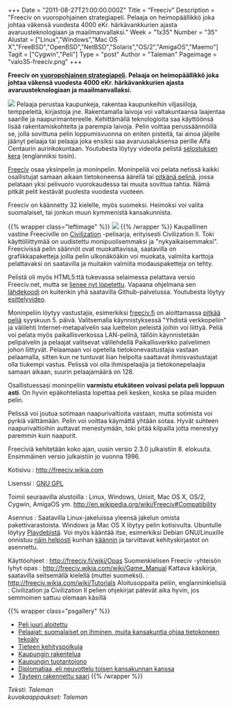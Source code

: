 +++
Date = "2011-08-27T21:00:00.000Z"
Title = "Freeciv"
Description = "Freeciv on vuoropohjainen strategiapeli. Pelaaja on heimopäällikkö joka johtaa väkensä vuodesta 4000 eKr. härkävankkurien ajasta avaruusteknologiaan ja maailmanvallaksi."
Week = "1x35"
Number = "35"
Alustat = ["Linux","Windows","Mac OS X","FreeBSD","OpenBSD","NetBSD","Solaris","OS/2","AmigaOS","Maemo"]
Tagit = ["Cygwin","Peli"]
Type = "post"
Author = "Taleman"
Pageimage = "valo35-freeciv.png"
+++


**Freeciv on [vuoropohjainen
strategiapeli](http://fi.wikipedia.org/wiki/Strategiapeli). Pelaaja on
heimopäällikkö joka johtaa väkensä vuodesta 4000 eKr. härkävankkurien
ajasta avaruusteknologiaan ja maailmanvallaksi.**

![ ](/images/valo35-freeciv.png "fig:valo35-freeciv.png") Pelaaja perustaa
kaupunkeja, rakentaa kaupunkeihin viljasiiloja, temppeleitä, kirjastoja
jne. Rakentamalla laivoja voi valtakuntaansa laajentaa saarille ja
naapurimantereelle. Kehittämällä teknologioita saa käyttöönsä lisää
rakentamiskohteita ja parempia laivoja. Pelin voittaa perussäännöillä
se, jolla sovittuna pelin loppumisvuonna on eniten pisteitä, tai ainoa
jäljelle jäänyt pelaaja tai pelaaja joka ensiksi saa avaruusaluksensa
perille Alfa Centaurin aurinkokuntaan. Youtubesta löytyy videoita
pelistä [selostuksen kera](http://www.youtube.com/watch?v=cMqRjEdEABY)
(englanniksi tosin).

[Freeciv](http://freeciv.wikia.com) osaa yksinpelin ja moninpelin.
Moninpeliä voi pelata netissä kaikki osallistujat samaan aikaan
tietokoneensa äärellä tai [pitkänä
pelinä](http://freeciv.fi/wiki/Etusivu), jossa pelataan yksi pelivuoro
vuorokaudessa tai muuta sovittua tahtia. Nämä pitkät pelit kestävät
puolesta vuodesta vuoteen.

Freeciv on käännetty 32 kielelle, myös suomeksi. Heimoksi voi valita
suomalaiset, tai jonkun muun kymmenistä kansakunnista.

{{% wrapper class="leftimage" %}}
![ ](/images/Freeciv-duunareita.png "fig:Freeciv-duunareita.svg")
{{% /wrapper %}}
Kaupallinen vastine Freeciville on
[Civilization](http://fi.wikipedia.org/wiki/Civilization) -pelisarja,
erityisesti Civilization II. Toki käyttöliittymää on uudistettu
monipuolisemmaksi ja "nykyaikaisemmaksi". Freecivissä pelin säännöt ovat
muokattavissa, saatavilla on grafiikkapaketteja joilla pelin
ulkonäköäkin voi muokata, valmiita karttoja pelattavaksi on saatavilla
ja muitakin valmiita modauspaketteja on tehty.

Pelistä oli myös HTML5:ttä tukevassa selaimessa pelattava versio
Freeciv.net, mutta se [lienee nyt
lopetettu](http://freeciv.tumblr.com/). Vapaana ohjelmana sen
[lähdekoodi](https://github.com/freecivnet/freeciv-web/) on kuitenkin
yhä saatavilla Github-palvelussa. Youtubesta löytyy
[esittelyvideo](http://www.youtube.com/watch?v=PR_CSEnpZps).

Moninpeliin löytyy vastustajia, esimerkiksi
[freeciv.fi](http://freeciv.fi) on aloittamassa [pitkää
peliä](http://freeciv.fi/wiki/Pelit) syyskuun 5. päivä. Valitsemalla
käynnistyksessä "Yhdistä verkkopeliin" ja välilehti
Internet-metapalvelin saa luettelon peleistä joihin voi liittyä. Peliä
voi pelata myös paikallisverkossa LAN-pelinä, tällöin käynnistetään
pelipalvelin ja pelaajat valitsevat välilehdellä Paikallisverkko
palvelimen johon liittyvät. Pelaamaan voi opetella tietokonevastustajia
vastaan pelaamalla, sitten kun ne tuntuvat liian helpolta saattavat
ihmisvastustajat olla tiukempi vastus. Pelissä voi olla ihmispelaajia ja
tietokonepelaajia samaan aikaan, suurin pelaajamäärä on 128.

Osallistuessasi moninpeliin **varmistu etukäteen voivasi pelata peli
loppuun asti**. On hyvin epäkohteliasta lopettaa peli kesken, koska se
pilaa muiden pelin.

Pelissä voi joutua sotimaan naapurivaltioita vastaan, mutta sotimista
voi pyrkiä välttämään. Pelin voi voittaa käymättä yhtään sotaa. Hyvät
suhteen naapurivaltioihin auttavat menestymään, toki pitää kilpailla
jotta menestyy paremmin kuin naapurit.

Freeciviä kehitetään koko ajan, uusin versio 2.3.0 julkaistiin 8.
elokuuta. Ensimmäinen versio julkaistiin jo vuonna 1996.

Kotisivu
:   <http://freeciv.wikia.com>

Lisenssi
:   [GNU GPL](GNU_GPL)

Toimii seuraavilla alustoilla
:   Linux, Windows, Unixit, Mac OS X, OS/2, Cygwin, AmigaOS ym.
    <http://en.wikipedia.org/wiki/Freeciv#Compatibility>

Asennus
:   Saatavilla Linux-jakeluissa yleensä jakelun omista
    pakettivarastoista. Windows ja Mac OS X löytyy pelin kotisivulta.
    Ubuntulle löytyy
    [Playdebistä](http://www.playdeb.net/software/FreeCiv). Voi myös
    kääntää itse, esimerkiksi Debian GNU/Linuxille onnistuu [näin
    helposti](http://freeciv.wikia.com/wiki/Install-Debian) kunhan
    [käännin](http://fi.wiktionary.org/wiki/käännin) ja tarvittavat
    kehityskirjastot on asennettu.

Käyttöohjeet
:   <http://freeciv.fi/wiki/Opas> Suomenkielisen Freeciv -yhteisön lyhyt
    opas
:   <http://freeciv.wikia.com/wiki/Game_Manual> Kattava käsikirja,
    saatavilla seitsemällä kielellä (muttei suomeksi).
:   <http://freeciv.wikia.com/wiki/Tutorials> Aloitusoppaita peliin,
    englanninkielisiä
:   Civilization ja Civilization II pelien ohjekirjat pätevät aika
    hyvin, jos semmoinen sattuu olemaan käsillä

{{% wrapper class="psgallery" %}}
-   [Peli juuri aloitettu](/images/Kuvakaappaus-Freeciv.png)‎
-   [Pelaajat: suomalaiset on ihminen, muita kansakuntia ohjaa tietokoneen tekoäly](/images/Kuvakaappaus-Freeciv-1.png)
-   [Tieteen kehityspolkuja](/images/Kuvakaappaus-Freeciv-2.png)
-   [Kaupungin rakentelua](/images/Kuvakaappaus-Freeciv-4.png)
-   [Kaupungin tuotantojono](/images/Kuvakaappaus-Freeciv-5.png)
-   [Diplomatiaa, eli neuvottelu toisen kansakunnan kanssa](/images/Kuvakaappaus-Freeciv-3.png)
-   [Täyteen rakennettu saari](/images/Kuvakaappaus-Freeciv-6.jpg)
{{% /wrapper %}}

*Teksti: Taleman* <br />
*kuvakaappaukset: Taleman*

